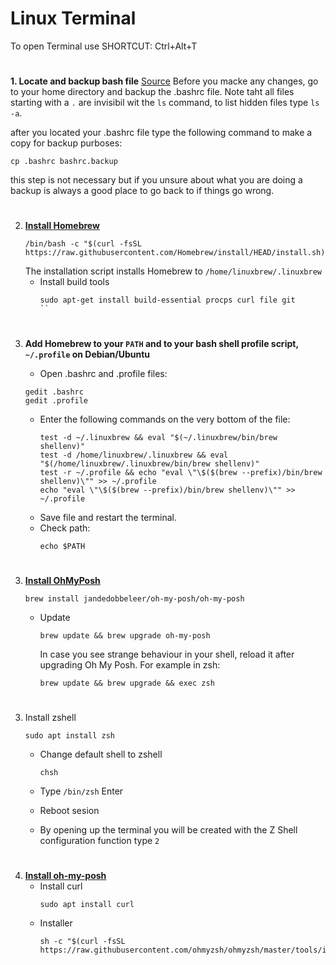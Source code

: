 # Linux Terminal 
To open Terminal use SHORTCUT: Ctrl+Alt+T
#
**1. Locate and backup bash file**
[Source](https://www.youtube.com/watch?v=jS-QZKjAd-U)
Before you macke any changes, go to your home directory and backup the .bashrc file. Note taht all files starting with a `.` are invisibil wit the `ls` command, to list hidden files type `ls -a`. 

after you located your .bashrc file type the following command to make a copy for backup purboses: 
```
cp .bashrc bashrc.backup
```
this step is not necessary but if you unsure about what you are doing a backup is always a good place to go back to if things go wrong.
#
2. **[Install Homebrew](https://brew.sh/)**
     ```
     /bin/bash -c "$(curl -fsSL https://raw.githubusercontent.com/Homebrew/install/HEAD/install.sh)"
     ```
     The installation script installs Homebrew to `/home/linuxbrew/.linuxbrew` 
   - Install build tools
     ```
     sudo apt-get install build-essential procps curl file git
     ``
#
3. **Add Homebrew to your `PATH` and to your bash shell profile script, `~/.profile` on Debian/Ubuntu**
    - Open .bashrc and .profile files:
     ```
     gedit .bashrc
     gedit .profile
     ```
     
    - Enter the following commands on the very bottom of the file:
      ```
      test -d ~/.linuxbrew && eval "$(~/.linuxbrew/bin/brew shellenv)"
      test -d /home/linuxbrew/.linuxbrew && eval "$(/home/linuxbrew/.linuxbrew/bin/brew shellenv)"
      test -r ~/.profile && echo "eval \"\$($(brew --prefix)/bin/brew shellenv)\"" >> ~/.profile
      echo "eval \"\$($(brew --prefix)/bin/brew shellenv)\"" >> ~/.profile
      ```
    - Save file and restart the terminal.
    - Check path:
      ```
      echo $PATH
      ```
# 
3. **[Install OhMyPosh](https://ohmyposh.dev/docs/installation/linux)**
     ```
     brew install jandedobbeleer/oh-my-posh/oh-my-posh
     ```
   - Update
     ```
     brew update && brew upgrade oh-my-posh
     ```
     In case you see strange behaviour in your shell, reload it after upgrading Oh My Posh. For example in zsh:
     ```
     brew update && brew upgrade && exec zsh
     ```
#
3. Install zshell
 
     ```
     sudo apt install zsh
     ```
   - Change default shell to zshell
     ```
     chsh
     ```
   - Type `/bin/zsh` Enter
    
   - Reboot sesion
   - By opening up the terminal you will be created with the Z Shell configuration function type `2`
#
4. **[Install oh-my-posh](https://ohmyposh.dev/docs/installation/linux)**
   - Install curl
     ```
     sudo apt install curl
     ```
   - Installer
     ```
     sh -c "$(curl -fsSL https://raw.githubusercontent.com/ohmyzsh/ohmyzsh/master/tools/install.sh)
     ```
     
    
